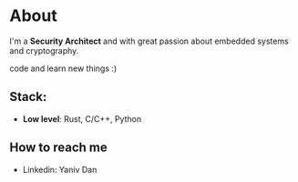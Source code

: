 # About 

I'm a **Security Architect** and with great passion about embedded systems and cryptography.

code and learn new things :)

## Stack:
* **Low level**: Rust, C/C++, Python 

## How to reach me 
- Linkedin: Yaniv Dan
